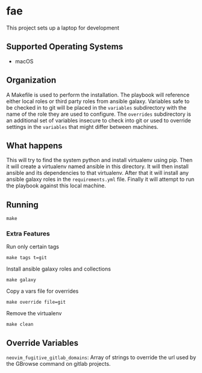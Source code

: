 # fae

This project sets up a laptop for development

## Supported Operating Systems

- macOS


## Organization

A Makefile is used to perform the installation. The playbook will reference
either local roles or third party roles from ansible galaxy. Variables safe to
be checked in to git will be placed in the `variables` subdirectory with the
name of the role they are used to configure. The `overrides` subdirectory is an
additional set of variables insecure to check into git or used to override
settings in the `variables` that might differ between machines.


## What happens

This will try to find the system python and install virtualenv using pip. Then
it will create a virtualenv named ansible in this directory. It will then
install ansible and its dependencies to that virtualenv. After that it will
install any ansible galaxy roles in the `requirements.yml` file. Finally it
will attempt to run the playbook against this local machine.


## Running

```shell
make
```

### Extra Features

Run only certain tags
```shell
make tags t=git
```

Install ansible galaxy roles and collections
```shell
make galaxy
```

Copy a vars file for overrides
```shell
make override file=git
```

Remove the virtualenv
```shell
make clean
```


## Override Variables

`neovim_fugitive_gitlab_domains`: Array of strings to override the url used by
                                  the GBrowse command on gitlab projects.
